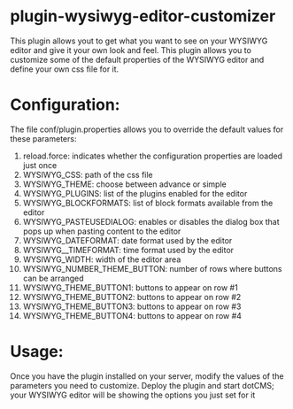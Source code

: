 plugin-wysiwyg-editor-customizer
=================================

This plugin allows yout to get what you want to see on your WYSIWYG editor and give it your own look and feel. 
This plugin allows you to customize some of the default properties of the WYSIWYG editor and define your own css 
file for it.

Configuration:
==============

The file conf/plugin.properties allows you to override the default values for these parameters:

1) reload.force: indicates whether the configuration properties are loaded just once
2) WYSIWYG_CSS: path of the css file
3) WYSIWYG_THEME: choose between advance or simple
4) WYSIWYG_PLUGINS: list of the plugins enabled for the editor
5) WYSIWYG_BLOCKFORMATS: list of block formats available from the editor
6) WYSIWYG_PASTEUSEDIALOG: enables or disables the dialog box that pops up when pasting content to the editor
7) WYSIWYG_DATEFORMAT: date format used by the editor
8) WYSIWYG__TIMEFORMAT: time format used by the editor
9) WYSIWYG_WIDTH: width of the editor area
10) WYSIWYG_NUMBER_THEME_BUTTON: number of rows where buttons can be arranged
11) WYSIWYG_THEME_BUTTON1: buttons to appear on row #1
12) WYSIWYG_THEME_BUTTON2: buttons to appear on row #2
13) WYSIWYG_THEME_BUTTON3: buttons to appear on row #3
14) WYSIWYG_THEME_BUTTON4: buttons to appear on row #4

Usage: 
=======

Once you have the plugin installed on your server, modify the values of the parameters you need to customize. 
Deploy the plugin and start dotCMS; your WYSIWYG editor will be showing the options you just set for it
